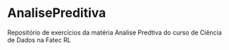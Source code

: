 # AnalisePreditiva
Repositório de exercícios da matéria Analise Predtiva do curso de Ciência de Dados na Fatec RL
